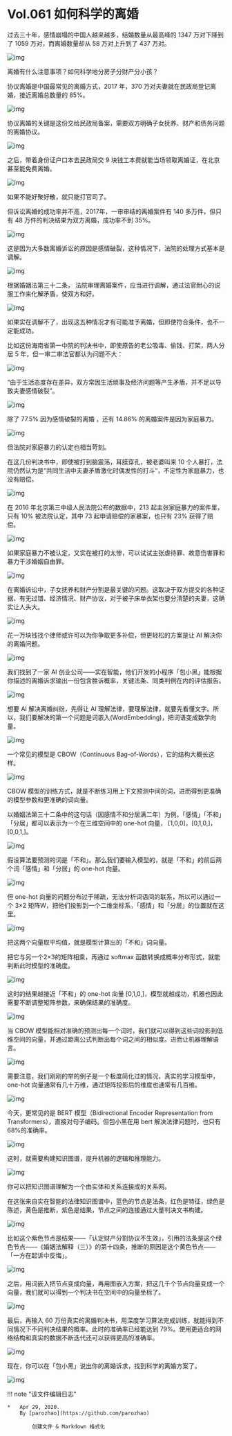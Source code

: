 # Vol.061 如何科学的离婚

过去三十年，感情崩塌的中国人越来越多，结婚数量从最高峰的 1347 万对下降到了 1059 万对，而离婚数量却从 58 万对上升到了 437 万对。

![img](https://mmbiz.qpic.cn/mmbiz_gif/U6yRaDu1Nab8AKtDcsDsTD2IxRfqzcXI6dgWQmL9TUSX7CfljVibJ9iaCraD7YQ6kbibiaJx68RddfehU1IMURYDpQ/640?wx_fmt=gif&tp=webp&wxfrom=5&wx_lazy=1)

离婚有什么注意事项？如何科学地分房子分财产分小孩？

协议离婚是中国最常见的离婚方式，2017 年，370 万对夫妻就在民政局登记离婚，接近离婚总数量的 85%。

![img](https://mmbiz.qpic.cn/mmbiz_gif/U6yRaDu1Nab8AKtDcsDsTD2IxRfqzcXI3FEvsYjxicmCrNTUGQkibicp9ahozdzmCfR1od8HfDdVFbWemEDibLcGuQ/640?wx_fmt=gif&tp=webp&wxfrom=5&wx_lazy=1)

协议离婚的关键是这份交给民政局备案，需要双方明确子女抚养、财产和债务问题的离婚协议。

![img](https://mmbiz.qpic.cn/mmbiz_gif/U6yRaDu1Nab8AKtDcsDsTD2IxRfqzcXIu2fyMT8Jcjb8vZ0LibsL5nWF1InbHJicUKiceJnicicKHGUGs5TUTCkvJQw/640?wx_fmt=gif&tp=webp&wxfrom=5&wx_lazy=1)

之后，带着身份证户口本去民政局交 9 块钱工本费就能当场领取离婚证，在北京甚至能免费离婚。

![img](https://mmbiz.qpic.cn/mmbiz_gif/U6yRaDu1Nab8AKtDcsDsTD2IxRfqzcXIoYQOaiaCoiaZAXMrKRjAf11odPgvNsaic2PY4tg1IHlLjTjmCzCIxxAPg/640?wx_fmt=gif&tp=webp&wxfrom=5&wx_lazy=1)

如果不能好聚好散，就只能打官司了。

但诉讼离婚的成功率并不高，2017年，一审审结的离婚案件有 140 多万件，但只有 48 万件的判决结果为双方离婚，成功率不到 35%。

![img](https://mmbiz.qpic.cn/mmbiz_gif/U6yRaDu1Nab8AKtDcsDsTD2IxRfqzcXI5z1lFmZto0nvEdPhcEYxWDfibw5jQ2806XY28yjmATUmHMqDAjdPsvQ/640?wx_fmt=gif&tp=webp&wxfrom=5&wx_lazy=1)

这是因为大多数离婚诉讼的原因是感情破裂，这种情况下，法院的处理方式基本是调解。

![img](https://mmbiz.qpic.cn/mmbiz_gif/U6yRaDu1Nab8AKtDcsDsTD2IxRfqzcXIQiao13bnYDOnKcMChywfD2HKFt3OwXwPKPZHYJRUPackml8NMWULLeg/640?wx_fmt=gif&tp=webp&wxfrom=5&wx_lazy=1)

根据婚姻法第三十二条， 法院审理离婚案件，应当进行调解，通过法官耐心的说服工作来化解矛盾，使双方和好。

![img](https://mmbiz.qpic.cn/mmbiz_gif/U6yRaDu1Nab8AKtDcsDsTD2IxRfqzcXIR3NlVqzhtqS51WE3ESKZXd1k9yTEzoLMk0ohRaSRQ2s7rOiakV78iaow/640?wx_fmt=gif&tp=webp&wxfrom=5&wx_lazy=1)

如果实在调解不了，出现这五种情况才有可能准予离婚，但即使符合条件，也不一定能成功。

比如这份海南省第一中院的判决书中，即使原告的老公吸毒、偷钱、打架，两人分居 5 年，但一审二审法官都认为问题不大：

![img](https://mmbiz.qpic.cn/mmbiz_png/U6yRaDu1Nab8AKtDcsDsTD2IxRfqzcXIKUt60Pd24tDMK1AW5pdjstpBb0BO3LvjJNDL83tjsW0GBpuiaJ8QnkA/640?wx_fmt=png&tp=webp&wxfrom=5&wx_lazy=1&wx_co=1)

“由于生活态度存在差异，双方常因生活琐事及经济问题等产生矛盾，并不足以导致夫妻感情破裂”。

![img](https://mmbiz.qpic.cn/mmbiz_png/U6yRaDu1Nab8AKtDcsDsTD2IxRfqzcXI1NJeNYscCoOncK8egWX2NSI0XT0IUqLhVfALSR2xEicrrX6Bia1AMgmA/640?wx_fmt=png&tp=webp&wxfrom=5&wx_lazy=1&wx_co=1)

除了 77.5% 因为感情破裂的离婚 ，还有 14.86% 的离婚案件是因为家庭暴力。

![img](https://mmbiz.qpic.cn/mmbiz_png/U6yRaDu1Nab8AKtDcsDsTD2IxRfqzcXI2I3u2EBsndHQ9ia86rPDQcl5R0cZPpGjguDk05L5dQNxbtdiaGN5hS4A/640?wx_fmt=png&tp=webp&wxfrom=5&wx_lazy=1&wx_co=1)

但法院对家庭暴力的认定也相当苛刻。

在这几份判决书中，即使被打到脑震荡，耳膜穿孔，被老婆叫来 10 个人暴打，法院仍然认为是“共同生活中夫妻矛盾激化时偶发性的打斗“，不定性为家庭暴力，也没有赔偿。

![img](https://mmbiz.qpic.cn/mmbiz_gif/U6yRaDu1Nab8AKtDcsDsTD2IxRfqzcXI521kxIKku99m0k6Mszyb6b5HNCP0dfiaFsbhiajjDbIysxCbbIicxjLmg/640?wx_fmt=gif&tp=webp&wxfrom=5&wx_lazy=1)

在 2016 年北京第三中级人民法院公布的数据中，213 起主张家庭暴力的案件里，只有 10% 被法院认定，其中 73 起申请赔偿的家暴案，也只有 23% 获得了赔偿。

![img](https://mmbiz.qpic.cn/mmbiz_gif/U6yRaDu1Nab8AKtDcsDsTD2IxRfqzcXIFvkwWFuQzjvloXEKMuZ59ic7ecrdtrJYBTM5ia5f6ezUTJnqxztssgzg/640?wx_fmt=gif&tp=webp&wxfrom=5&wx_lazy=1)

如果家庭暴力不被认定，又实在被打的太惨，可以试试主张虐待罪、故意伤害罪和暴力干涉婚姻自由罪。

![img](https://mmbiz.qpic.cn/mmbiz_gif/U6yRaDu1Nab8AKtDcsDsTD2IxRfqzcXICyerQJdqmax4XFUQqYsib4S2NB5ibTlicVbWeptsnXBBceRM7G5ibJAR5A/640?wx_fmt=gif&tp=webp&wxfrom=5&wx_lazy=1)

在离婚诉讼中，子女抚养和财产分割是最关键的问题。这取决于双方提交的各种证据、有无过错、经济情况、财产协议，对于被子床单衣架也要分清楚的夫妻，这确实让人头大。

![img](https://mmbiz.qpic.cn/mmbiz_gif/U6yRaDu1Nab8AKtDcsDsTD2IxRfqzcXIRTCUPyvscqm2qUQIKcwocS7thYbsudPQPDqsI6LOIwib4mUFlrwPGAQ/640?wx_fmt=gif&tp=webp&wxfrom=5&wx_lazy=1)

花一万块钱找个律师或许可以为你争取更多补偿，但更轻松的方案是让 AI 解决你的离婚问题。

![img](https://mmbiz.qpic.cn/mmbiz_gif/U6yRaDu1Nab8AKtDcsDsTD2IxRfqzcXIojmTx2vlwr3e8rWDU2icCVZibe6Jiazicxd2iaeeIKuWX3KfqRvvF6PMbUw/640?wx_fmt=gif&tp=webp&wxfrom=5&wx_lazy=1)

我们找到了一家 AI 创业公司——实在智能，他们开发的小程序「包小黑」能根据你描述的离婚诉求输出一份包含胜诉概率，关键法条、同类判例在内的评估报告。

![img](https://mmbiz.qpic.cn/mmbiz_gif/U6yRaDu1Nab8AKtDcsDsTD2IxRfqzcXINZiaMty307m5HALfRbkibyic67SgLiaEVicNFhzjKhdNeqAiciaG861deX4Ow/640?wx_fmt=gif&tp=webp&wxfrom=5&wx_lazy=1)

想要 AI 解决离婚纠纷，先得让 AI 理解法律，要理解法律，就要先看懂文字。所以，我们要解决的第一个问题是词嵌入(WordEmbedding)，把词语变成数学向量。

![img](https://mmbiz.qpic.cn/mmbiz_gif/U6yRaDu1Nab8AKtDcsDsTD2IxRfqzcXIJvcT1vL39TfURWJr6ic9ew53vGr8aicBrxhG6vEpkiblic0RvvRAMxxnAA/640?wx_fmt=gif&tp=webp&wxfrom=5&wx_lazy=1)

一个常见的模型是 CBOW（Continuous Bag-of-Words），它的结构大概长这样。

![img](https://mmbiz.qpic.cn/mmbiz_gif/U6yRaDu1Nab8AKtDcsDsTD2IxRfqzcXIQiaMhiaAiaIzBgSuHliaibjX7yVmca1ouKTTQFlqGVmbDO1rgvZgic2hvsNw/640?wx_fmt=gif&tp=webp&wxfrom=5&wx_lazy=1)

CBOW 模型的训练方式，就是不断练习用上下文预测中间的词，进而得到更准确的模型参数和更准确的词向量。

以婚姻法第三十二条中的这句话（因感情不和分居满二年）为例，「感情」「不和」「分居」都可以表示为一个在三维空间中的 one-hot 向量， [1,0,0]，[0,1,0,]，[0,0,1,]。

![img](https://mmbiz.qpic.cn/mmbiz_gif/U6yRaDu1Nab8AKtDcsDsTD2IxRfqzcXI7L24vLgP1tVEgFJ90eoIicJibOzMliaZPTbH0d3KNibHDdFfl5KjsI5tcw/640?wx_fmt=gif&tp=webp&wxfrom=5&wx_lazy=1)

假设算法要预测的词是「不和」。那么我们要输入模型的，就是「不和」的前后两个词「感情」和「分居」的 one-hot 向量。

![img](https://mmbiz.qpic.cn/mmbiz_gif/U6yRaDu1Nab8AKtDcsDsTD2IxRfqzcXIa3hNTrRrZ4RY37t1To9m3tVT5DBYW8nYibgd0PtAibyoqJsI9ic1cuvUQ/640?wx_fmt=gif&tp=webp&wxfrom=5&wx_lazy=1)

但 one-hot 向量的问题分布过于稀疏，无法分析词语间的联系，所以可以通过一个 3×2 矩阵W，把他们投影到一个二维坐标系，「感情」和「分居」的位置就在这里。

![img](https://mmbiz.qpic.cn/mmbiz_gif/U6yRaDu1Nab8AKtDcsDsTD2IxRfqzcXIqkoLgicKbK9LG02xTWsDkus2CLHeyQ0u4A10Qj2F3nAicbyg81LYWaYA/640?wx_fmt=gif&tp=webp&wxfrom=5&wx_lazy=1)

把这两个向量取平均值，就是模型计算出的「不和」词向量。

把它与另一个2×3的矩阵相乘，再通过 softmax 函数转换成概率分布形式，就能判断此时模型的准确度。

![img](https://mmbiz.qpic.cn/mmbiz_gif/U6yRaDu1Nab8AKtDcsDsTD2IxRfqzcXImvSCEADTfYE5rVFDQkA2j1Ld5b9ba47T69nkYyFh11e2ZotvAUGpeg/640?wx_fmt=gif&tp=webp&wxfrom=5&wx_lazy=1)

这时的结果越接近「不和」的 one-hot 向量 [0,1,0,]，模型就越成功，机器也因此需要不断调整矩阵参数，来确保结果的准确度。

![img](https://mmbiz.qpic.cn/mmbiz_gif/U6yRaDu1Nab8AKtDcsDsTD2IxRfqzcXImeZecrg68BnUQPxkIoMfdsOibw3bdssJ89xFR017wiajPbWzZ71rGibZQ/640?wx_fmt=gif&tp=webp&wxfrom=5&wx_lazy=1)

当 CBOW 模型能相对准确的预测出每一个词时，我们就可以得到这些词投影到低维空间的向量，并通过距离公式判断出每个词之间的相似度。进而让机器理解语言。

![img](https://mmbiz.qpic.cn/mmbiz_gif/U6yRaDu1Nab8AKtDcsDsTD2IxRfqzcXIZGaA826AnKuPdkm0ia5skIyf7qu5VnWJx8r9499x9asgXrW6I2zULsg/640?wx_fmt=gif&tp=webp&wxfrom=5&wx_lazy=1)

需要注意，我们刚刚的举的例子是一个极度简化过的情况，真实的学习模型中， one-hot 向量通常有几十万维，通过矩阵投影后的维度也通常有几百维。

![img](https://mmbiz.qpic.cn/mmbiz_gif/U6yRaDu1Nab8AKtDcsDsTD2IxRfqzcXIEOWgvIIic5jbDOIaWNnJNsMRdvic0xEiaclRGUOyQ2zUFoXGvFO2Kpic7Q/640?wx_fmt=gif&tp=webp&wxfrom=5&wx_lazy=1)

今天，更常见的是 BERT 模型（Bidirectional Encoder Representation from Transformers），直接对句子编码。但包小黑在用 bert 解决法律问题时，也只有 68%的准确率。

![img](https://mmbiz.qpic.cn/mmbiz_gif/U6yRaDu1Nab8AKtDcsDsTD2IxRfqzcXIG1Rj1QMZxMl30dcxmkKclwSOyxcwm58Wo40iabXWvT7m3DCrkKKYKXg/640?wx_fmt=gif&tp=webp&wxfrom=5&wx_lazy=1)

这时，就需要构建知识图谱，提升机器的逻辑和推理能力。

![img](https://mmbiz.qpic.cn/mmbiz_gif/U6yRaDu1Nab8AKtDcsDsTD2IxRfqzcXIYEYd0z9lyTmAnaa8hU0wdXnCdg115Ldib0ibLABewxdSway0RUQoY0vg/640?wx_fmt=gif&tp=webp&wxfrom=5&wx_lazy=1)

你可以把知识图谱理解为一个由实体和关系连接成的关系网。

在这张来自实在智能的法律知识图谱中，蓝色的节点是法条，红色是特征，绿色是陈述，黄色是推断，紫色是结果，节点之间的连接通过大量判决文书构建。

![img](https://mmbiz.qpic.cn/mmbiz_gif/U6yRaDu1Nab8AKtDcsDsTD2IxRfqzcXISic5NhYDGAHUZiafrz23iaYqHic95T6vibISPCiaWRsHLtLULkyk6YNu1xOA/640?wx_fmt=gif&tp=webp&wxfrom=5&wx_lazy=1)

比如这个紫色节点是结果——「认定财产分割协议不生效」，引用的法条是这个绿色节点——《婚姻法解释（三）》的第十四条，推断的原因是这个黄色节点——「一方在起诉中反悔」。

![img](https://mmbiz.qpic.cn/mmbiz_gif/U6yRaDu1Nab8AKtDcsDsTD2IxRfqzcXIQxibYlhw1sehogyGx3ghpMD42yqYXDMbS8jgBibXl3yrHETHeb6y58yA/640?wx_fmt=gif&tp=webp&wxfrom=5&wx_lazy=1)

之后，用词嵌入把节点变成向量，再用图嵌入方案，把这几千个节点向量变成一个向量，我们就可以得到一个判决书在空间中的向量坐标了。

![img](https://mmbiz.qpic.cn/mmbiz_gif/U6yRaDu1Nab8AKtDcsDsTD2IxRfqzcXIMIL5buTNeJOVVOibwTiacQv3g11cl6BBrD3Nha86N4WicpRPGFoymMNibw/640?wx_fmt=gif&tp=webp&wxfrom=5&wx_lazy=1)

最后，再输入 60 万份真实的离婚判决书，用深度学习算法完成训练，就能得到不同情况下不同判决结果的概率。此时的准确率已经能达到 79%。使用更适合的网络结构和真实的数据不断迭代还可以获得更高的准确率。

![img](https://mmbiz.qpic.cn/mmbiz_gif/U6yRaDu1Nab8AKtDcsDsTD2IxRfqzcXIM6dwb8zVtq4TJwp4vU14Q6cTLBugcDdIbODTIbjo7nJiblPR7qibLmjw/640?wx_fmt=gif&tp=webp&wxfrom=5&wx_lazy=1)

现在，你可以在「包小黑」说出你的离婚诉求，找到科学的离婚方案了。

![img](https://mmbiz.qpic.cn/mmbiz_gif/U6yRaDu1Nab8AKtDcsDsTD2IxRfqzcXI5rRWywHgVEicaWDh3yreCa86j1MNTGXgiaj1ibfKQuvn2OibCJlRjQBcmA/640?wx_fmt=gif&tp=webp&wxfrom=5&wx_lazy=1)

!!! note "该文件编辑日志"

	* 	Apr 29, 2020.
		By [parozhao](https://github.com/parozhao)
	
			创建文件 & Markdown 格式化

